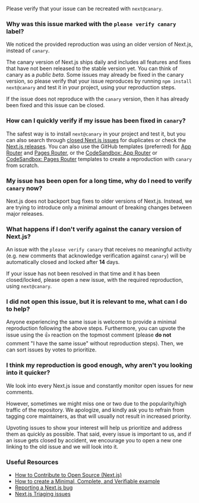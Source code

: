 Please verify that your issue can be recreated with `next@canary`.

### Why was this issue marked with the `please verify canary` label?

We noticed the provided reproduction was using an older version of Next.js, instead of `canary`.

The canary version of Next.js ships daily and includes all features and fixes that have not been released to the stable version yet. You can think of canary as a _public beta_. Some issues may already be fixed in the canary version, so please verify that your issue reproduces by running `npm install next@canary` and test it in your project, using your reproduction steps.

If the issue does not reproduce with the `canary` version, then it has already been fixed and this issue can be closed.

### How can I quickly verify if my issue has been fixed in `canary`?

The safest way is to install `next@canary` in your project and test it, but you can also search through [closed Next.js issues](https://github.com/vercel/next.js/issues?q=is%3Aissue+is%3Aclosed) for duplicates or check the [Next.js releases](https://github.com/vercel/next.js/releases). You can also use the GitHub templates (preferred) for [App Router](https://github.com/vercel/next.js/tree/canary/examples/reproduction-template) and [Pages Router](https://github.com/vercel/next.js/tree/canary/examples/reproduction-template-pages), or the [CodeSandbox: App Router](https://codesandbox.io/s/github/vercel/next.js/tree/canary/examples/reproduction-template) or [CodeSandbox: Pages Router](https://codesandbox.io/s/github/vercel/next.js/tree/canary/examples/reproduction-template-pages) templates to create a reproduction with `canary` from scratch.

### My issue has been open for a long time, why do I need to verify `canary` now?

Next.js does not backport bug fixes to older versions of Next.js. Instead, we are trying to introduce only a minimal amount of breaking changes between major releases.

### What happens if I don't verify against the canary version of Next.js?

An issue with the `please verify canary` that receives no meaningful activity (e.g. new comments that acknowledge verification against `canary`) will be automatically closed and locked after **14** days.

If your issue has not been resolved in that time and it has been closed/locked, please open a new issue, with the required reproduction, using `next@canary`.

### I did not open this issue, but it is relevant to me, what can I do to help?

Anyone experiencing the same issue is welcome to provide a minimal reproduction following the above steps. Furthermore, you can upvote the issue using the :+1: reaction on the topmost comment (please **do not** comment "I have the same issue" without reproduction steps). Then, we can sort issues by votes to prioritize.

### I think my reproduction is good enough, why aren't you looking into it quicker?

We look into every Next.js issue and constantly monitor open issues for new comments.

However, sometimes we might miss one or two due to the popularity/high traffic of the repository. We apologize, and kindly ask you to refrain from tagging core maintainers, as that will usually not result in increased priority.

Upvoting issues to show your interest will help us prioritize and address them as quickly as possible. That said, every issue is important to us, and if an issue gets closed by accident, we encourage you to open a new one linking to the old issue and we will look into it.

### Useful Resources

- [How to Contribute to Open Source (Next.js)](https://www.youtube.com/watch?v=cuoNzXFLitc)
- [How to create a Minimal, Complete, and Verifiable example](https://stackoverflow.com/help/mcve)
- [Reporting a Next.js bug](https://github.com/vercel/next.js/blob/canary/.github/ISSUE_TEMPLATE/1.bug_report.yml)
- [Next.js Triaging issues](https://github.com/vercel/next.js/blob/canary/contributing/repository/triaging.md)

